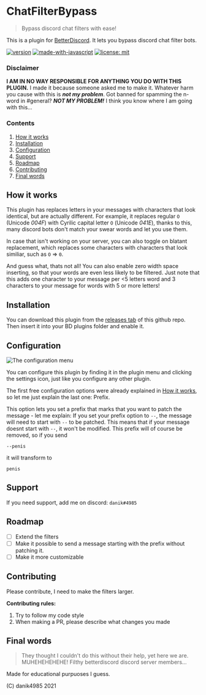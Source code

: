 # ChatFilterBypass

> Bypass discord chat filters with ease!

This is a plugin for [BetterDiscord](https://betterdiscord.app/). It lets you bypass discord chat filter bots.

[![version](https://img.shields.io/badge/version-1.0.0-blue.svg)](https://shields.io/)
[![made-with-javascript](https://img.shields.io/badge/Made%20with-JavaScript-1f425f.svg)](https://www.javascript.com)
[![license: mit](https://img.shields.io/badge/license-MIT-yellow.svg)](https://choosealicense.com/licenses/mit/)



### Disclaimer
**I AM IN NO WAY RESPONSIBLE FOR ANYTHING YOU DO WITH THIS PLUGIN.** I made it because someone asked me to make it. Whatever harm you cause with this is ***not my problem***. Got banned for spamming the n-word in #general? ***NOT MY PROBLEM!*** I think you know where I am going with this...

### Contents
1. [How it works](#how-it-works)
2. [Installation](#installation)
3. [Configuration](#configuration)
4. [Support](#support)
5. [Roadmap](#roadmap)
6. [Contributing](#contributing)
7. [Final words](#final-words)

## How it works
This plugin has replaces letters in your messages with characters that look identical, but are actually different.
For example, it replaces regular `O` (Unicode *004F*) with Cyrilic capital letter `О` (Unicode *041E*), thanks to this, many discord bots don't match your swear words and let you use them.

In case that isn't working on your server, you can also toggle on blatant replacement, which replaces some characters with characters that look similiar, such as `O` => `0`.

And guess what, thats not all! You can also enable zero width space inserting, so that your words are even less likely to be filtered. Just note that this adds one character to your message per <5 letters word and 3 characters to your message for words with 5 or more letters!

## Installation
You can download this plugin from the [releases tab](https://github.com/danik4985/bd-chatfilterbypass/releases) of this github repo. Then insert it into your BD plugins folder and enable it.

## Configuration

![The configuration menu](https://cdn.discordapp.com/attachments/733703994018496564/900406852746100776/Screenshot_from_2021-10-20_17-34-51.png)

You can configure this plugin by finding it in the plugin menu and clicking the settings icon, just like you configure any other plugin.

The first free configuration options were already explained in [How it works](#how-it-works), so let me just explain the last one: Prefix.

This option lets you set a prefix that marks that you want to patch the message - let me explain:
If you set your prefix option to `--`, the message will need to start with `--` to be patched. This means that if your message doesnt start with `--`, it won't be modified. This prefix will of course be removed, so if you send
```
--penis
```
it will transform to
```
penis
```

## Support
If you need support, add me on discord: `danik#4985`

## Roadmap
- [ ] Extend the filters
- [ ] Make it possible to send a message starting with the prefix without patching it.
- [ ] Make it more customizable

## Contributing
Please contribute, I need to make the filters larger.

__Contributing rules:__
1. Try to follow my code style
2. When making a PR, please describe what changes you made

## Final words
> They thought I couldn't do this without their help, yet here we are. MUHEHEHEHEHE!
> Filthy betterdiscord discord server members...

Made for educational purpuoses I guess.


(C) danik4985 2021
